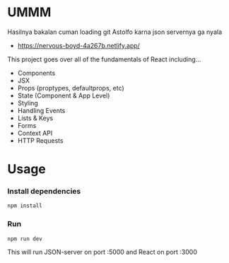 # UMMM
Hasilnya bakalan cuman loading git Astolfo karna json servernya ga nyala

- https://nervous-boyd-4a267b.netlify.app/


This project goes over all of the fundamentals of React including...

- Components
- JSX
- Props (proptypes, defaultprops, etc)
- State (Component & App Level)
- Styling
- Handling Events
- Lists & Keys
- Forms
- Context API
- HTTP Requests

# Usage
### Install dependencies
```bash
npm install
```
### Run
```bash
npm run dev
```
This will run JSON-server on port :5000 and React on port :3000
